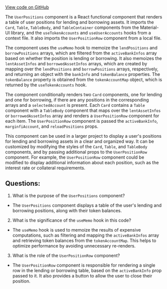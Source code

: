 [View code on GitHub](https://github.com/mrgnlabs/mrgn-ts/apps/marginfi-v2-ui/src/components/UserPositions/UserPositions.tsx)

The `UserPositions` component is a React functional component that renders a table of user positions for lending and borrowing assets. It imports the `Card`, `Table`, `TableBody`, and `TableContainer` components from the Material-UI library, and the `useTokenAccounts` and `useUserAccounts` hooks from a context file. It also imports the `UserPositionRow` component from a local file.

The component uses the `useMemo` hook to memoize the `lendPositions` and `borrowPositions` arrays, which are filtered from the `activeBankInfos` array based on whether the position is lending or borrowing. It also memoizes the `lentAssetInfos` and `borrowedAssetInfos` arrays, which are created by mapping over the `lendPositions` and `borrowPositions` arrays, respectively, and returning an object with the `bankInfo` and `tokenBalance` properties. The `tokenBalance` property is obtained from the `tokenAccountMap` object, which is returned by the `useTokenAccounts` hook.

The component conditionally renders two `Card` components, one for lending and one for borrowing, if there are any positions in the corresponding arrays and a `selectedAccount` is present. Each `Card` contains a `Table` component with a `TableBody` component that maps over the `lentAssetInfos` or `borrowedAssetInfos` array and renders a `UserPositionRow` component for each item. The `UserPositionRow` component is passed the `activeBankInfo`, `marginfiAccount`, and `reloadPositions` props.

This component can be used in a larger project to display a user's positions for lending and borrowing assets in a clear and organized way. It can be customized by modifying the styles of the `Card`, `Table`, and `TableBody` components, and by passing additional props to the `UserPositionRow` component. For example, the `UserPositionRow` component could be modified to display additional information about each position, such as the interest rate or collateral requirements.

## Questions:

1.  What is the purpose of the `UserPositions` component?

- The `UserPositions` component displays a table of the user's lending and borrowing positions, along with their token balances.

2. What is the significance of the `useMemo` hook in this code?

- The `useMemo` hook is used to memoize the results of expensive computations, such as filtering and mapping the `activeBankInfos` array and retrieving token balances from the `tokenAccountMap`. This helps to optimize performance by avoiding unnecessary re-renders.

3. What is the role of the `UserPositionRow` component?

- The `UserPositionRow` component is responsible for rendering a single row in the lending or borrowing table, based on the `activeBankInfo` prop passed to it. It also provides a button to allow the user to close their position.
